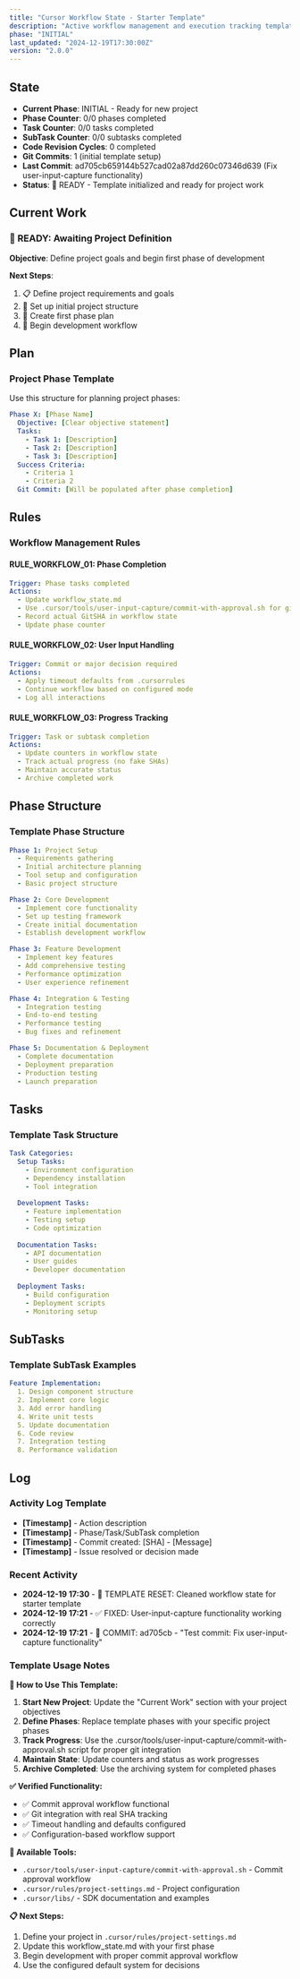 ```yaml
---
title: "Cursor Workflow State - Starter Template"
description: "Active workflow management and execution tracking template"
phase: "INITIAL"
last_updated: "2024-12-19T17:30:00Z"
version: "2.0.0"
---
```


## State
- **Current Phase**: INITIAL - Ready for new project
- **Phase Counter**: 0/0 phases completed
- **Task Counter**: 0/0 tasks completed  
- **SubTask Counter**: 0/0 subtasks completed
- **Code Revision Cycles**: 0 completed
- **Git Commits**: 1 (initial template setup)
- **Last Commit**: ad705cb659144b527cad02a87dd260c07346d639 (Fix user-input-capture functionality)
- **Status**: 🚀 READY - Template initialized and ready for project work

## Current Work

### 🚀 READY: Awaiting Project Definition
**Objective**: Define project goals and begin first phase of development

**Next Steps**:
1. 📋 Define project requirements and goals
2. 🔧 Set up initial project structure  
3. 📝 Create first phase plan
4. 🚀 Begin development workflow

## Plan

### Project Phase Template
Use this structure for planning project phases:

```yaml
Phase X: [Phase Name]
  Objective: [Clear objective statement]
  Tasks:
    - Task 1: [Description]
    - Task 2: [Description]
    - Task 3: [Description]
  Success Criteria:
    - Criteria 1
    - Criteria 2
  Git Commit: [Will be populated after phase completion]
```

## Rules

### Workflow Management Rules

#### RULE_WORKFLOW_01: Phase Completion
```yaml
Trigger: Phase tasks completed
Actions:
  - Update workflow_state.md
  - Use .cursor/tools/user-input-capture/commit-with-approval.sh for git commits
  - Record actual GitSHA in workflow state
  - Update phase counter
```

#### RULE_WORKFLOW_02: User Input Handling
```yaml
Trigger: Commit or major decision required
Actions:
  - Apply timeout defaults from .cursorrules
  - Continue workflow based on configured mode
  - Log all interactions
```

#### RULE_WORKFLOW_03: Progress Tracking
```yaml
Trigger: Task or subtask completion
Actions:
  - Update counters in workflow state
  - Track actual progress (no fake SHAs)
  - Maintain accurate status
  - Archive completed work
```

## Phase Structure

### Template Phase Structure
```yaml
Phase 1: Project Setup
  - Requirements gathering
  - Initial architecture planning
  - Tool setup and configuration
  - Basic project structure

Phase 2: Core Development
  - Implement core functionality
  - Set up testing framework
  - Create initial documentation
  - Establish development workflow

Phase 3: Feature Development
  - Implement key features
  - Add comprehensive testing
  - Performance optimization
  - User experience refinement

Phase 4: Integration & Testing
  - Integration testing
  - End-to-end testing
  - Performance testing
  - Bug fixes and refinement

Phase 5: Documentation & Deployment
  - Complete documentation
  - Deployment preparation
  - Production testing
  - Launch preparation
```

## Tasks

### Template Task Structure
```yaml
Task Categories:
  Setup Tasks:
    - Environment configuration
    - Dependency installation
    - Tool integration
    
  Development Tasks:
    - Feature implementation
    - Testing setup
    - Code optimization
    
  Documentation Tasks:
    - API documentation
    - User guides
    - Developer documentation
    
  Deployment Tasks:
    - Build configuration
    - Deployment scripts
    - Monitoring setup
```

## SubTasks

### Template SubTask Examples
```yaml
Feature Implementation:
  1. Design component structure
  2. Implement core logic
  3. Add error handling
  4. Write unit tests
  5. Update documentation
  6. Code review
  7. Integration testing
  8. Performance validation
```

## Log

### Activity Log Template
- **[Timestamp]** - Action description
- **[Timestamp]** - Phase/Task/SubTask completion
- **[Timestamp]** - Commit created: [SHA] - [Message]
- **[Timestamp]** - Issue resolved or decision made

### Recent Activity
- **2024-12-19 17:30** - 🚀 TEMPLATE RESET: Cleaned workflow state for starter template
- **2024-12-19 17:21** - ✅ FIXED: User-input-capture functionality working correctly  
- **2024-12-19 17:21** - 📝 COMMIT: ad705cb - "Test commit: Fix user-input-capture functionality"

### Template Usage Notes

**🎯 How to Use This Template:**

1. **Start New Project**: Update the "Current Work" section with your project objectives
2. **Define Phases**: Replace template phases with your specific project phases  
3. **Track Progress**: Use the .cursor/tools/user-input-capture/commit-with-approval.sh script for proper git integration
4. **Maintain State**: Update counters and status as work progresses
5. **Archive Completed**: Use the archiving system for completed phases

**✅ Verified Functionality:**
- ✅ Commit approval workflow functional  
- ✅ Git integration with real SHA tracking
- ✅ Timeout handling and defaults configured
- ✅ Configuration-based workflow support

**🔧 Available Tools:**
- `.cursor/tools/user-input-capture/commit-with-approval.sh` - Commit approval workflow
- `.cursor/rules/project-settings.md` - Project configuration
- `.cursor/libs/` - SDK documentation and examples

**📋 Next Steps:**
1. Define your project in `.cursor/rules/project-settings.md`
2. Update this workflow_state.md with your first phase
3. Begin development with proper commit approval workflow
4. Use the configured default system for decisions
